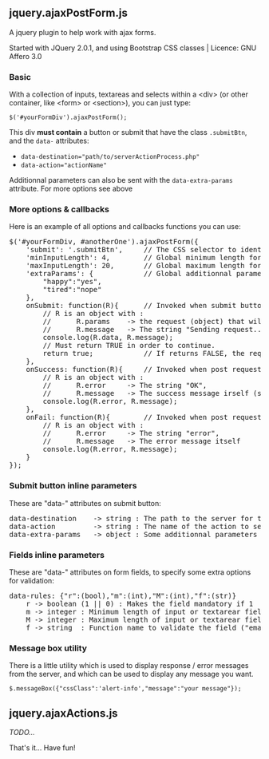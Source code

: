 ## jquery.ajaxPostForm.js
A jquery plugin to help work with ajax forms.

Started with JQuery 2.0.1, and using Bootstrap CSS classes | Licence: GNU Affero 3.0

### Basic
With a collection of inputs, textareas and selects within a &lt;div&gt; (or other container, like &lt;form&gt; or &lt;section&gt;), you can just type:

`$('#yourFormDiv').ajaxPostForm();`

This div **must contain** a button or submit that have the class `.submitBtn`, and the `data-` attributes:
- `data-destination="path/to/serverActionProcess.php"`
- `data-action="actionName"`

Additionnal parameters can also be sent with the `data-extra-params` attribute. For more options see above

### More options & callbacks
Here is an example of all options and callbacks functions you can use:
<pre>
$('#yourFormDiv, #anotherOne').ajaxPostForm({
	'submit': '.submitBtn',		// The CSS selector to identify the form's submit button
	'minInputLength': 4,		// Global minimum length for the input or textarea fields
	'maxInputLength': 20,		// Global maximum length for the input or textarea fields (0 = no limit)
	'extraParams': {			// Global additionnal parameters to send (can be null)
		"happy":"yes",
		"tired":"nope"
	},
	onSubmit: function(R){		// Invoked when submit button clicked
		// R is an object with :
		//		R.params	-> the request (object) that will be posted,
		//		R.message	-> The string "Sending request..."
		console.log(R.data, R.message);
		// Must return TRUE in order to continue.
		return true;			// If returns FALSE, the request won't be sent.
	},
	onSuccess: function(R){		// Invoked when post request succeed
		// R is an object with :
		//		R.error		-> The string "OK",
		//		R.message	-> The success message irself (server response)
		console.log(R.error, R.message);
	},
	onFail: function(R){		// Invoked when post request failed
		// R is an object with :
		//		R.error		-> The string "error",
		//		R.message	-> The error message itself
		console.log(R.error, R.message);
	}
});
</pre>

### Submit button inline parameters 
These are "data-" attributes on submit button:
<pre>
data-destination	-> string : The path to the server for the POST request *REQUIRED*
data-action			-> string : The name of the action to send to the server *REQUIRED*
data-extra-params	-> object : Some additionnal parameters to send to the server (optionnal)
</pre>

### Fields inline parameters
These are "data-" attributes on form fields, to specify some extra options for validation:
<pre>
data-rules: {"r":(bool),"m":(int),"M":(int),"f":(str)}
	r -> boolean (1 || 0) : Makes the field mandatory if 1
	m -> integer : Minimum length of input or textarear field
	M -> integer : Maximum length of input or textarear field
	f -> string  : Function name to validate the field ("email", "password", or "phone")
</pre>

### Message box utility
There is a little utility which is used to display response / error messages from the server, and which can be used to display any message you want.

`$.messageBox({"cssClass":'alert-info',"message":"your message"});`

## jquery.ajaxActions.js
*TODO...*

That's it... Have fun!

